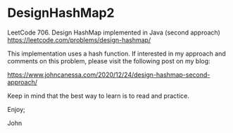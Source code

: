 # DesignHashMap2
LeetCode 706. Design HashMap implemented in Java (second approach)
https://leetcode.com/problems/design-hashmap/

This implementation uses a hash function.
If interested in my approach and comments on this problem,
please visit the following post on my blog:

https://www.johncanessa.com/2020/12/24/design-hashmap-second-approach/

Keep in mind that the best way to learn is to read and practice.

Enjoy;

John
